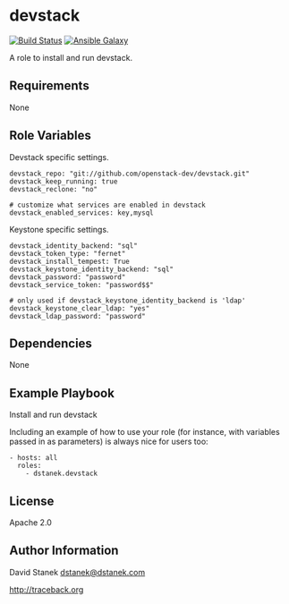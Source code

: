 devstack
========

[![Build Status](https://travis-ci.org/dstanek/ansible-role-devstack.svg?branch=master)](https://travis-ci.org/dstanek/ansible-role-devstack)
[![Ansible Galaxy](https://img.shields.io/badge/galaxy-dstanek.devstack-blue.svg)](https://galaxy.ansible.com/dstanek/devstack/)

A role to install and run devstack.

Requirements
------------

None

Role Variables
--------------

Devstack specific settings.

    devstack_repo: "git://github.com/openstack-dev/devstack.git"
    devstack_keep_running: true
    devstack_reclone: "no"

    # customize what services are enabled in devstack
    devstack_enabled_services: key,mysql


Keystone specific settings.

    devstack_identity_backend: "sql"
    devstack_token_type: "fernet"
    devstack_install_tempest: True
    devstack_keystone_identity_backend: "sql"
    devstack_password: "password"
    devstack_service_token: "password$$"

    # only used if devstack_keystone_identity_backend is 'ldap'
    devstack_keystone_clear_ldap: "yes"
    devstack_ldap_password: "password"

Dependencies
------------

None

Example Playbook
----------------

Install and run devstack

Including an example of how to use your role (for instance, with variables passed in as parameters) is always nice for users too:

    - hosts: all
      roles:
        - dstanek.devstack

License
-------

Apache 2.0

Author Information
------------------

David Stanek <dstanek@dstanek.com>

http://traceback.org
